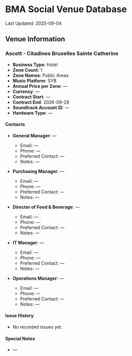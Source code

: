 # BMA Social Venue Database

Last Updated: 2025-09-04

## Venue Information

### Ascott - Citadines Bruxelles Sainte Catherine
- **Business Type**: Hotel
- **Zone Count**: 1
- **Zone Names**: Public Areas
- **Music Platform**: SYB
- **Annual Price per Zone**: —
- **Currency**: —
- **Contract Start**: —
- **Contract End**: 2026-09-29
- **Soundtrack Account ID**: —
- **Hardware Type**: —

#### Contacts
- **General Manager**: —
  - Email: —
  - Phone: —
  - Preferred Contact: —
  - Notes: —

- **Purchasing Manager**: —
  - Email: —
  - Phone: —
  - Preferred Contact: —
  - Notes: —

- **Director of Food & Beverage**: —
  - Email: —
  - Phone: —
  - Preferred Contact: —
  - Notes: —

- **IT Manager**: —
  - Email: —
  - Phone: —
  - Preferred Contact: —
  - Notes: —

- **Operations Manager**: —
  - Email: —
  - Phone: —
  - Preferred Contact: —
  - Notes: —

#### Issue History
- No recorded issues yet.

#### Special Notes
- —
